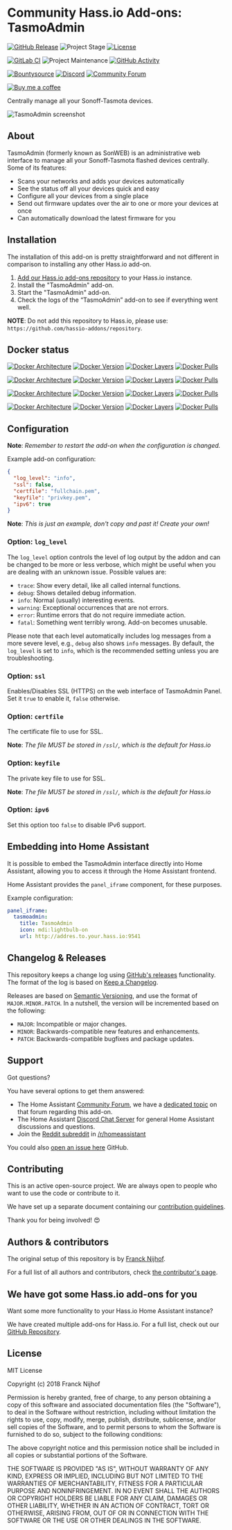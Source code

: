 # Community Hass.io Add-ons: TasmoAdmin

[![GitHub Release][releases-shield]][releases]
![Project Stage][project-stage-shield]
[![License][license-shield]](LICENSE.md)

[![GitLab CI][gitlabci-shield]][gitlabci]
![Project Maintenance][maintenance-shield]
[![GitHub Activity][commits-shield]][commits]

[![Bountysource][bountysource-shield]][bountysource]
[![Discord][discord-shield]][discord]
[![Community Forum][forum-shield]][forum]

[![Buy me a coffee][buymeacoffee-shield]][buymeacoffee]

Centrally manage all your Sonoff-Tasmota devices.

![TasmoAdmin screenshot](images/screenshot.png)

## About

TasmoAdmin (formerly known as SonWEB) is an administrative web interface to
manage all your Sonoff-Tasmota flashed devices centrally.
Some of its features:

- Scans your networks and adds your devices automatically
- See the status off all your devices quick and easy
- Configure all your devices from a single place
- Send out firmware updates over the air to one or more your devices at once
- Can automatically download the latest firmware for you

## Installation

The installation of this add-on is pretty straightforward and not different in
comparison to installing any other Hass.io add-on.

1. [Add our Hass.io add-ons repository][repository] to your Hass.io instance.
1. Install the "TasmoAdmin" add-on.
1. Start the "TasmoAdmin" add-on.
1. Check the logs of the “TasmoAdmin” add-on to see if everything went well.

**NOTE**: Do not add this repository to Hass.io, please use:
`https://github.com/hassio-addons/repository`.

## Docker status

[![Docker Architecture][armhf-arch-shield]][armhf-dockerhub]
[![Docker Version][armhf-version-shield]][armhf-microbadger]
[![Docker Layers][armhf-layers-shield]][armhf-microbadger]
[![Docker Pulls][armhf-pulls-shield]][armhf-dockerhub]

[![Docker Architecture][aarch64-arch-shield]][aarch64-dockerhub]
[![Docker Version][aarch64-version-shield]][aarch64-microbadger]
[![Docker Layers][aarch64-layers-shield]][aarch64-microbadger]
[![Docker Pulls][aarch64-pulls-shield]][aarch64-dockerhub]

[![Docker Architecture][amd64-arch-shield]][amd64-dockerhub]
[![Docker Version][amd64-version-shield]][amd64-microbadger]
[![Docker Layers][amd64-layers-shield]][amd64-microbadger]
[![Docker Pulls][amd64-pulls-shield]][amd64-dockerhub]

[![Docker Architecture][i386-arch-shield]][i386-dockerhub]
[![Docker Version][i386-version-shield]][i386-microbadger]
[![Docker Layers][i386-layers-shield]][i386-microbadger]
[![Docker Pulls][i386-pulls-shield]][i386-dockerhub]

## Configuration

**Note**: _Remember to restart the add-on when the configuration is changed._

Example add-on configuration:

```json
{
  "log_level": "info",
  "ssl": false,
  "certfile": "fullchain.pem",
  "keyfile": "privkey.pem",
  "ipv6": true
}
```

**Note**: _This is just an example, don't copy and past it! Create your own!_

### Option: `log_level`

The `log_level` option controls the level of log output by the addon and can
be changed to be more or less verbose, which might be useful when you are
dealing with an unknown issue. Possible values are:

- `trace`: Show every detail, like all called internal functions.
- `debug`: Shows detailed debug information.
- `info`: Normal (usually) interesting events.
- `warning`: Exceptional occurrences that are not errors.
- `error`: Runtime errors that do not require immediate action.
- `fatal`: Something went terribly wrong. Add-on becomes unusable.

Please note that each level automatically includes log messages from a
more severe level, e.g., `debug` also shows `info` messages. By default,
the `log_level` is set to `info`, which is the recommended setting unless
you are troubleshooting.

### Option: `ssl`

Enables/Disables SSL (HTTPS) on the web interface of TasmoAdmin
Panel. Set it `true` to enable it, `false` otherwise.

### Option: `certfile`

The certificate file to use for SSL.

**Note**: _The file MUST be stored in `/ssl/`, which is the default for Hass.io_

### Option: `keyfile`

The private key file to use for SSL.

**Note**: _The file MUST be stored in `/ssl/`, which is the default for Hass.io_

### Option: `ipv6`

Set this option too `false` to disable IPv6 support.

## Embedding into Home Assistant

It is possible to embed the TasmoAdmin interface directly into Home Assistant,
allowing you to access it through the Home Assistant frontend.

Home Assistant provides the `panel_iframe` component, for these purposes.

Example configuration:

```yaml
panel_iframe:
  tasmoadmin:
    title: TasmoAdmin
    icon: mdi:lightbulb-on
    url: http://addres.to.your.hass.io:9541
```

## Changelog & Releases

This repository keeps a change log using [GitHub's releases][releases]
functionality. The format of the log is based on
[Keep a Changelog][keepchangelog].

Releases are based on [Semantic Versioning][semver], and use the format
of ``MAJOR.MINOR.PATCH``. In a nutshell, the version will be incremented
based on the following:

- ``MAJOR``: Incompatible or major changes.
- ``MINOR``: Backwards-compatible new features and enhancements.
- ``PATCH``: Backwards-compatible bugfixes and package updates.

## Support

Got questions?

You have several options to get them answered:

- The Home Assistant [Community Forum][forum], we have a
  [dedicated topic][forum] on that forum regarding this add-on.
- The Home Assistant [Discord Chat Server][discord] for general Home Assistant
  discussions and questions.
- Join the [Reddit subreddit][reddit] in [/r/homeassistant][reddit]

You could also [open an issue here][issue] GitHub.

## Contributing

This is an active open-source project. We are always open to people who want to
use the code or contribute to it.

We have set up a separate document containing our
[contribution guidelines](CONTRIBUTING.md).

Thank you for being involved! :heart_eyes:

## Authors & contributors

The original setup of this repository is by [Franck Nijhof][frenck].

For a full list of all authors and contributors,
check [the contributor's page][contributors].

## We have got some Hass.io add-ons for you

Want some more functionality to your Hass.io Home Assistant instance?

We have created multiple add-ons for Hass.io. For a full list, check out
our [GitHub Repository][repository].

## License

MIT License

Copyright (c) 2018 Franck Nijhof

Permission is hereby granted, free of charge, to any person obtaining a copy
of this software and associated documentation files (the "Software"), to deal
in the Software without restriction, including without limitation the rights
to use, copy, modify, merge, publish, distribute, sublicense, and/or sell
copies of the Software, and to permit persons to whom the Software is
furnished to do so, subject to the following conditions:

The above copyright notice and this permission notice shall be included in all
copies or substantial portions of the Software.

THE SOFTWARE IS PROVIDED "AS IS", WITHOUT WARRANTY OF ANY KIND, EXPRESS OR
IMPLIED, INCLUDING BUT NOT LIMITED TO THE WARRANTIES OF MERCHANTABILITY,
FITNESS FOR A PARTICULAR PURPOSE AND NONINFRINGEMENT. IN NO EVENT SHALL THE
AUTHORS OR COPYRIGHT HOLDERS BE LIABLE FOR ANY CLAIM, DAMAGES OR OTHER
LIABILITY, WHETHER IN AN ACTION OF CONTRACT, TORT OR OTHERWISE, ARISING FROM,
OUT OF OR IN CONNECTION WITH THE SOFTWARE OR THE USE OR OTHER DEALINGS IN THE
SOFTWARE.

[aarch64-anchore-shield]: https://anchore.io/service/badges/image/db1960b51d33fe80c8a6f3318f327532c3a7f1f501c767dfa3d9202196982e2f
[aarch64-anchore]: https://anchore.io/image/dockerhub/hassioaddons%2Fsonweb-aarch64%3Alatest
[aarch64-arch-shield]: https://img.shields.io/badge/architecture-aarch64-blue.svg
[aarch64-dockerhub]: https://hub.docker.com/r/hassioaddons/sonweb-aarch64
[aarch64-layers-shield]: https://images.microbadger.com/badges/image/hassioaddons/sonweb-aarch64.svg
[aarch64-microbadger]: https://microbadger.com/images/hassioaddons/sonweb-aarch64
[aarch64-pulls-shield]: https://img.shields.io/docker/pulls/hassioaddons/sonweb-aarch64.svg
[aarch64-version-shield]: https://images.microbadger.com/badges/version/hassioaddons/sonweb-aarch64.svg
[amd64-anchore-shield]: https://anchore.io/service/badges/image/67ef5b927a8e861eee9e576477f4f6f1e52ccc30c657e906720a8fa3a9fe5fc7
[amd64-anchore]: https://anchore.io/image/dockerhub/hassioaddons%2Fsonweb-amd64%3Alatest
[amd64-arch-shield]: https://img.shields.io/badge/architecture-amd64-blue.svg
[amd64-dockerhub]: https://hub.docker.com/r/hassioaddons/sonweb-amd64
[amd64-layers-shield]: https://images.microbadger.com/badges/image/hassioaddons/sonweb-amd64.svg
[amd64-microbadger]: https://microbadger.com/images/hassioaddons/sonweb-amd64
[amd64-pulls-shield]: https://img.shields.io/docker/pulls/hassioaddons/sonweb-amd64.svg
[amd64-version-shield]: https://images.microbadger.com/badges/version/hassioaddons/sonweb-amd64.svg
[armhf-anchore-shield]: https://anchore.io/service/badges/image/f2968fbefd4a99acfd25c100c099fcc1a5ae486289ca5b3548efde4c02583cc4
[armhf-anchore]: https://anchore.io/image/dockerhub/hassioaddons%2Fsonweb-armhf%3Alatest
[armhf-arch-shield]: https://img.shields.io/badge/architecture-armhf-blue.svg
[armhf-dockerhub]: https://hub.docker.com/r/hassioaddons/sonweb-armhf
[armhf-layers-shield]: https://images.microbadger.com/badges/image/hassioaddons/sonweb-armhf.svg
[armhf-microbadger]: https://microbadger.com/images/hassioaddons/sonweb-armhf
[armhf-pulls-shield]: https://img.shields.io/docker/pulls/hassioaddons/sonweb-armhf.svg
[armhf-version-shield]: https://images.microbadger.com/badges/version/hassioaddons/sonweb-armhf.svg
[bountysource-shield]: https://img.shields.io/bountysource/team/hassio-addons/activity.svg
[bountysource]: https://www.bountysource.com/teams/hassio-addons/issues
[buymeacoffee-shield]: https://www.buymeacoffee.com/assets/img/guidelines/download-assets-sm-2.svg
[buymeacoffee]: https://www.buymeacoffee.com/frenck
[commits-shield]: https://img.shields.io/github/commit-activity/y/hassio-addons/addon-tasmoadmin.svg
[commits]: https://github.com/hassio-addons/addon-tasmoadmin/commits/master
[contributors]: https://github.com/hassio-addons/addon-tasmoadmin/graphs/contributors
[discord-shield]: https://img.shields.io/discord/330944238910963714.svg
[discord]: https://discord.gg/c5DvZ4e
[forum-shield]: https://img.shields.io/badge/community-forum-brightgreen.svg
[forum]: https://community.home-assistant.io/t/community-hass-io-add-on-tasmoadmin/54155?u=frenck
[frenck]: https://github.com/frenck
[gitlabci-shield]: https://gitlab.com/hassio-addons/addon-tasmoadmin/badges/master/pipeline.svg
[gitlabci]: https://gitlab.com/hassio-addons/addon-tasmoadmin/pipelines
[i386-anchore-shield]: https://anchore.io/service/badges/image/bfa0ec04d5a8519ccfaf3be75bcd92bd1d9821946e39368d2b88d7d14d16e58e
[i386-anchore]: https://anchore.io/image/dockerhub/hassioaddons%2Fsonweb-i386%3Alatest
[i386-arch-shield]: https://img.shields.io/badge/architecture-i386-blue.svg
[i386-dockerhub]: https://hub.docker.com/r/hassioaddons/sonweb-i386
[i386-layers-shield]: https://images.microbadger.com/badges/image/hassioaddons/sonweb-i386.svg
[i386-microbadger]: https://microbadger.com/images/hassioaddons/sonweb-i386
[i386-pulls-shield]: https://img.shields.io/docker/pulls/hassioaddons/sonweb-i386.svg
[i386-version-shield]: https://images.microbadger.com/badges/version/hassioaddons/sonweb-i386.svg
[issue]: https://github.com/hassio-addons/addon-tasmoadmin/issues
[keepchangelog]: http://keepachangelog.com/en/1.0.0/
[license-shield]: https://img.shields.io/github/license/hassio-addons/addon-tasmoadmin.svg
[maintenance-shield]: https://img.shields.io/maintenance/yes/2018.svg
[project-stage-shield]: https://img.shields.io/badge/project%20stage-experimental-yellow.svg
[reddit]: https://reddit.com/r/homeassistant
[releases-shield]: https://img.shields.io/github/release/hassio-addons/addon-tasmoadmin.svg
[releases]: https://github.com/hassio-addons/addon-tasmoadmin/releases
[repository]: https://github.com/hassio-addons/repository
[semver]: http://semver.org/spec/v2.0.0.html
